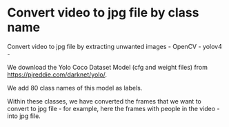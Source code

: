 # Convert video to jpg file by class name

Convert video to jpg file by extracting unwanted images - OpenCV - yolov4 - 

We download the Yolo Coco Dataset Model (cfg and weight files) from https://pjreddie.com/darknet/yolo/.

We add 80 class names of this model as labels.

Within these classes, we have converted the frames that we want to convert to jpg file - for example, here the frames with people in the video - into jpg file.
